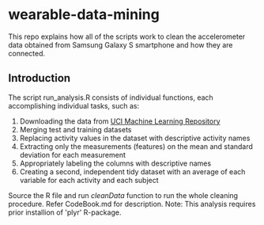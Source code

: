# wearable-data-mining

This repo explains how all of the scripts work to clean the accelerometer data obtained from Samsung Galaxy S smartphone and how they are connected.

## Introduction

The script run_analysis.R consists of individual functions, each accomplishing individual tasks, such as:

 1. Downloading the data from [UCI Machine Learning Repository](http://archive.ics.uci.edu/ml/datasets/Human+Activity+Recognition+Using+Smartphones)
 2. Merging test and training datasets
 3. Replacing activity values in the dataset with descriptive activity names
 4. Extracting only the measurements (features) on the mean and standard deviation for each measurement
 5. Appropriately labeling the columns with descriptive names
 6. Creating a second, independent tidy dataset with an average of each variable for each activity and each subject

Source the R file and run *cleanData* function to run the whole cleaning procedure. Refer CodeBook.md for description.
Note: This analysis requires prior installion of 'plyr' R-package.